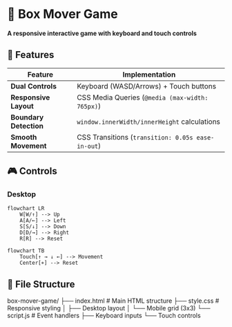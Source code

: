 # 🧊 Box Mover Game 
**A responsive interactive game with keyboard and touch controls**

## 🌟 Features
| Feature | Implementation |
|---------|---------------|
| **Dual Controls** | Keyboard (WASD/Arrows) + Touch buttons |
| **Responsive Layout** | CSS Media Queries (`@media (max-width: 765px)`) |
| **Boundary Detection** | `window.innerWidth/innerHeight` calculations |
| **Smooth Movement** | CSS Transitions (`transition: 0.05s ease-in-out`) |

## 🎮 Controls
### Desktop
```mermaid
flowchart LR
    W[W/↑] --> Up
    A[A/←] --> Left
    S[S/↓] --> Down
    D[D/→] --> Right
    R[R] --> Reset

flowchart TB
    Touch[↑ → ↓ ←] --> Movement
    Center[⌖] --> Reset
```

## 📂 File Structure 
box-mover-game/
├── index.html      # Main HTML structure
├── style.css       # Responsive styling
│   ├── Desktop layout
│   └── Mobile grid (3x3)
└── script.js       # Event handlers
    ├── Keyboard inputs
    └── Touch controls
